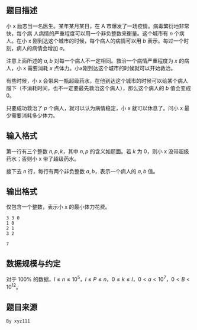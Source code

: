 ## 题目描述

小 x 励志当一名医生。某年某月某日，在 A 市爆发了一场疫情。病毒繁衍地非常快，每个病
人病情的严重程度可以用一个非负整数来衡量。这个城市有 $n$ 个病人。在小 x 刚到达这个城市的时候，每个病人的病情可以用 $b$ 表示。每过一个时刻，病人的病情会增加 $a$。

注意上面所述的 $a,b$ 对每一个病人不一定相同。救治一个病情严重程度为 $x$ 的病人，小 x 需要消耗 $x$ 点体力。小x刚到达这个城市的时候就可以开始救治。

有些时候，小 x 会带来一瓶超级药水，在他到达这个城市的时候可以给某个病人服下（不消耗时间，也不一定要最先救治这个病人），那么这个病人的 $b$ 值会变成 $0$。

只要成功救治了 $p$ 个病人，就可以认为病情稳定，小 x 就可以休息了。问小 x 最少需要消耗多少体力。


## 输入格式

第一行有三个整数 $n,p,k$，其中 $n,p$ 的含义如题面。若 $k$ 为 $0$，则小 x 没带超级药水；否则小 x 带了超级药水。

接下去 $n$ 行，每行有两个非负整数 $a,b$，表示一个病人的 $a,b$ 值。


## 输出格式

仅包含一个整数，表示小 x 的最小体力花费。



```input1
3 3 0
1 0
2 1
3 2
```

```output1
7
```

## 数据规模与约定

对于 $100\%$ 的数据，$l \le n \le 10^5$，$l \le P \le n$，$0\le k\le l$，$0<a<10^7$，$0<B<10^{12}$。

## 题目来源

`By xyz111`

